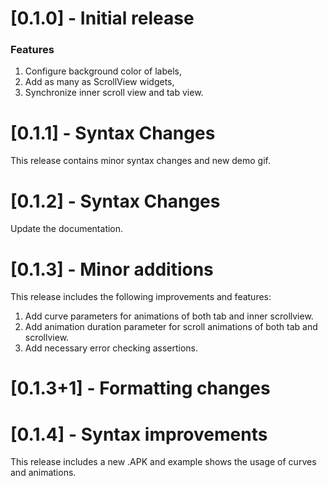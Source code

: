 # [0.1.0] - Initial release

### Features
1. Configure background color of labels,
2. Add as many as ScrollView widgets,
3. Synchronize inner scroll view and tab view.


# [0.1.1] - Syntax Changes

This release contains minor syntax changes and new demo gif.

# [0.1.2] - Syntax Changes

Update the documentation.

# [0.1.3] - Minor additions

This release includes the following improvements and features:

1. Add curve parameters for animations of both tab and inner scrollview.
2. Add animation duration parameter for scroll animations of both tab and scrollview.
3. Add necessary error checking assertions.

# [0.1.3+1] - Formatting changes


# [0.1.4] - Syntax improvements

This release includes a new .APK and example shows the usage of curves and animations.


